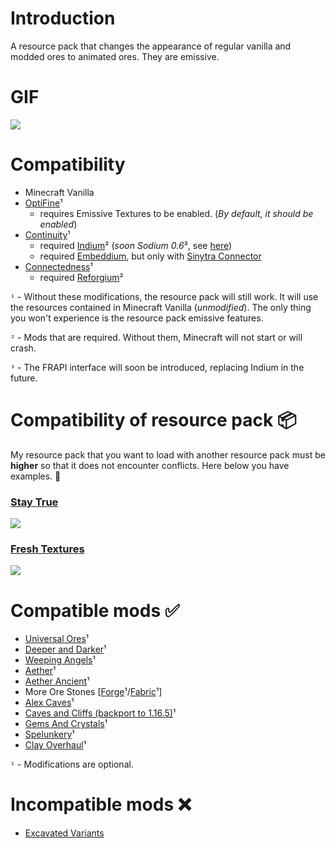 # Introduction
A resource pack that changes the appearance of regular vanilla and modded ores to animated ores. They are emissive.
# GIF
![](https://github.com/raspberrygitq/Animated-Ore/blob/main/animated.gif)
# Compatibility 
- Minecraft Vanilla
- [OptiFine](https://optifine.net/downloads)¹
    - requires Emissive Textures to be enabled. (*By default, it should be enabled*)
- [Continuity](https://modrinth.com/mod/continuity)¹ 
    - required [Indium](https://modrinth.com/mod/indium)² (*soon Sodium 0.6*³, see [here](https://github.com/CaffeineMC/sodium-fabric/milestone/5))
    - required [Embeddium](https://modrinth.com/mod/embeddium), but only with [Sinytra Connector](https://modrinth.com/mod/connector)
- [Connectedness](https://modrinth.com/mod/connectedness)¹ 
    - required [Reforgium](https://modrinth.com/mod/reforgium)²

`¹` - Without these modifications, the resource pack will still work. It will use the resources contained in Minecraft Vanilla (*unmodified*). The only thing you won't experience is the resource pack emissive features.

`²` - Mods that are required. Without them, Minecraft will not start or will crash.

`³` - The FRAPI interface will soon be introduced, replacing Indium in the future.
# Compatibility of resource pack 📦
My resource pack that you want to load with another resource pack must be **higher** so that it does not encounter conflicts. Here below you have examples. 🔽

### [Stay True](https://www.curseforge.com/minecraft/texture-packs/stay-true)

![](https://i.imgur.com/AhRSIWP.png)

### [Fresh Textures](https://modrinth.com/resourcepack/fresh-textures)

![](https://i.imgur.com/LzkMrob.png)

# Compatible mods ✅
- [Universal Ores](https://modrinth.com/mod/universal_ores)¹
- [Deeper and Darker](https://modrinth.com/mod/deeperdarker)¹
- [Weeping Angels](https://modrinth.com/mod/weeping-angels)¹
- [Aether](https://modrinth.com/mod/aether)¹
- [Aether Ancient](https://modrinth.com/mod/ancient-aether)¹
- More Ore Stones [[Forge](https://www.curseforge.com/minecraft/mc-mods/mores-forge)¹/[Fabric](https://modrinth.com/mod/mores)¹]
- [Alex Caves](https://modrinth.com/mod/alexs-caves)¹
- [Caves and Cliffs (backport to 1.16.5)](https://www.curseforge.com/minecraft/mc-mods/caves-and-cliffs-backport)¹
- [Gems And Crystals](https://www.curseforge.com/minecraft/mc-mods/gems-and-crystals)¹
- [Spelunkery](https://modrinth.com/mod/spelunkery)¹
- [Clay Overhaul](https://www.curseforge.com/minecraft/mc-mods/clay-overhaul)¹

`¹` - Modifications are optional.
# Incompatible mods ❌
- [Excavated Variants](https://modrinth.com/mod/excavated_variants)
